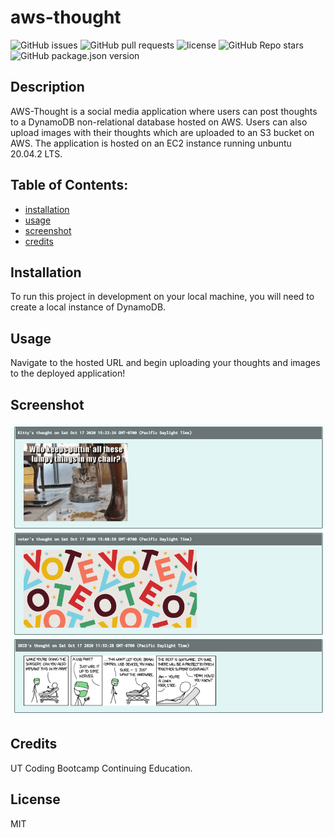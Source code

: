 
# aws-thought

![GitHub issues](https://img.shields.io/github/issues/CaseyDeriso/aws-thought) ![GitHub pull requests](https://img.shields.io/github/issues-pr/CaseyDeriso/aws-thought) ![license](https://img.shields.io/github/license/CaseyDeriso/aws-thought) ![GitHub Repo stars](https://img.shields.io/github/stars/CaseyDeriso/aws-thought?style=social) ![GitHub package.json version](https://img.shields.io/github/package-json/v/CaseyDeriso/aws-thought)

## Description

AWS-Thought is a social media application where users can post thoughts to a DynamoDB non-relational database hosted on AWS. Users can also upload images with their thoughts which are uploaded to an S3 bucket on AWS. The application is hosted on an EC2 instance running unbuntu 20.04.2 LTS. 

## Table of Contents:
* [installation](#installation)
* [usage](#usage)
* [screenshot](#screenshot)
* [credits](#credits)


## Installation 

To run this project in development on your local machine, you will need to create a local instance of DynamoDB. 

## Usage 

Navigate to the hosted URL <link> and begin uploading your thoughts and images to the deployed application! 

## Screenshot
![Screenshot of Application](./assets/images/screenshot.png)
      

## Credits

UT Coding Bootcamp Continuing Education. 

## License 

MIT
